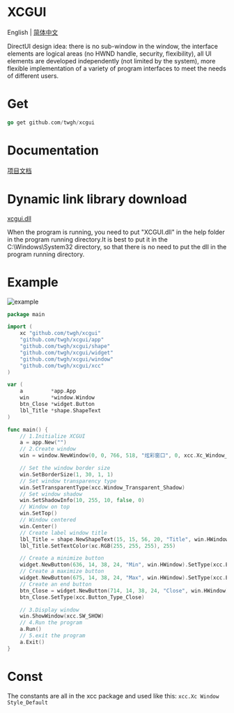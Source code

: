 # XCGUI

English | [简体中文](./README.md)

DirectUI design idea: there is no sub-window in the window, the interface elements are logical areas (no HWND handle, security, flexibility), all UI elements are developed independently (not limited by the system), more flexible implementation of a variety of program interfaces to meet the needs of different users.

# Get

```go
go get github.com/twgh/xcgui
```

# Documentation

[项目文档](https://github.com/twgh/xcgui/blob/main/help/%E7%82%AB%E5%BD%A9%E7%95%8C%E9%9D%A2%E5%BA%93-%E5%B8%AE%E5%8A%A9%E6%96%87%E6%A1%A3(v3.0)-(2021-08-04).chm)

# Dynamic link library download

[xcgui.dll](https://github.com/twgh/xcgui/blob/main/help/XCGUI.dll)

When the program is running, you need to put "XCGUI.dll" in the help folder in the program running directory.It is best to put it in the C:\Windows\System32 directory, so that there is no need to put the dll in the program running directory.

# Example

![example](https://github.com/twgh/xcgui/blob/main/example/1/1.jpg)

```go
package main

import (
	xc "github.com/twgh/xcgui"
	"github.com/twgh/xcgui/app"
	"github.com/twgh/xcgui/shape"
	"github.com/twgh/xcgui/widget"
	"github.com/twgh/xcgui/window"
	"github.com/twgh/xcgui/xcc"
)

var (
	a         *app.App
	win       *window.Window
	btn_Close *widget.Button
	lbl_Title *shape.ShapeText
)

func main() {
	// 1.Initialize XCGUI
	a = app.New("")
	// 2.Create window
	win = window.NewWindow(0, 0, 766, 518, "炫彩窗口", 0, xcc.Xc_Window_Style_Default)

	// Set the window border size
	win.SetBorderSize(1, 30, 1, 1)
	// Set window transparency type
	win.SetTransparentType(xcc.Window_Transparent_Shadow)
	// Set window shadow
	win.SetShadowInfo(10, 255, 10, false, 0)
	// Window on top
	win.SetTop()
	// Window centered
	win.Center()
	// Create label window title
	lbl_Title = shape.NewShapeText(15, 15, 56, 20, "Title", win.HWindow)
	lbl_Title.SetTextColor(xc.RGB(255, 255, 255), 255)

	// Create a minimize button
	widget.NewButton(636, 14, 38, 24, "Min", win.HWindow).SetType(xcc.Button_Type_Min)
	// Create a maximize button
	widget.NewButton(675, 14, 38, 24, "Max", win.HWindow).SetType(xcc.Button_Type_Max)
	// Create an end button
	btn_Close = widget.NewButton(714, 14, 38, 24, "Close", win.HWindow)
	btn_Close.SetType(xcc.Button_Type_Close)

	// 3.Display window
	win.ShowWindow(xcc.SW_SHOW)
	// 4.Run the program
	a.Run()
	// 5.exit the program
	a.Exit()
}
```

# Const

The constants are all in the xcc package and used like this: `xcc.Xc Window Style_Default`


